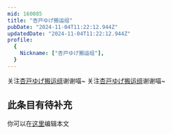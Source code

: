 ```yaml
---
mid: 160085
title: "杏戸ゆげ搬运组"
pubDate: "2024-11-04T11:22:12.944Z"
updatedDate: "2024-11-04T11:22:12.944Z"
profile:
  {
    Nickname: ["杏戸ゆげ搬运组"],
  }
---
```


关注[杏戸ゆげ搬运组](https://space.bilibili.com/160085)谢谢喵~ 关注[杏戸ゆげ搬运组](https://space.bilibili.com/160085)谢谢喵~

## 此条目有待补充
你可以在[这里](https://github.com/Yuhanawa/VTuber.ICU-Content/edit/master/v/杏戸ゆげ搬运组/index.md)编辑本文
